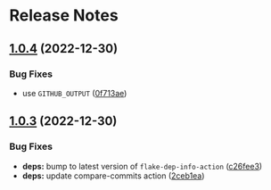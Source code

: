 # Release Notes

## [1.0.4](https://github.com/cpcloud/flake-update-action/compare/v1.0.3...v1.0.4) (2022-12-30)


### Bug Fixes

* use `GITHUB_OUTPUT` ([0f713ae](https://github.com/cpcloud/flake-update-action/commit/0f713ae705dad03e8bd2427fb807a6673a131321))

## [1.0.3](https://github.com/cpcloud/flake-update-action/compare/v1.0.2...v1.0.3) (2022-12-30)


### Bug Fixes

* **deps:** bump to latest version of `flake-dep-info-action` ([c26fee3](https://github.com/cpcloud/flake-update-action/commit/c26fee3dc798eb2404517dfee2f7f30c7f434600))
* **deps:** update compare-commits action ([2ceb1ea](https://github.com/cpcloud/flake-update-action/commit/2ceb1ea980e8bbc054e6d52b8ad311acda44e5a6))
